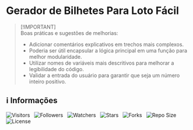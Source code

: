 <!-- Título -->
# Gerador de Bilhetes Para Loto Fácil

> [!IMPORTANT]\
> Boas práticas e sugestões de melhorias:
>
> * Adicionar comentários explicativos em trechos mais complexos.
> * Poderia ser útil encapsular a lógica principal em uma função para melhor modularidade.
> * Utilizar nomes de variáveis mais descritivos para melhorar a legibilidade do código.
> * Validar a entrada do usuário para garantir que seja um número inteiro positivo.

<!-- Informações -->
## &#8505; Informações

![Visitors](https://api.visitorbadge.io/api/visitors?path=Devsgeeknerd%2Fpro-lot-fac-pro&label=Visitantes&labelColor=%23700070&labelStyle=none&countColor=%23000fff&style=plastic&color=%23ffffff "Total de Visitantes")
&nbsp;
![Followers](https://img.shields.io/github/followers/Devsgeeknerd?style=p&label=Seguidores&labelColor=800080&color=000fff "Total de Seguidores")
&nbsp;
![Watchers](https://img.shields.io/github/watchers/Devsgeeknerd/pro-lot-fac-pro?style=p&label=Observadores&labelColor=800080&color=000fff "Total de Observadores")
&nbsp;
![Stars](https://img.shields.io/github/stars/Devsgeeknerd/pro-lot-fac-pro?style=p&label=Estrelas&labelColor=800080&color=000fff "Total de Estrelas")
&nbsp;
![Forks](https://img.shields.io/github/forks/Devsgeeknerd/pro-lot-fac-pro?style=p&label=Bifurcações&labelColor=800080&color=000fff "Total de Bifurcações")
&nbsp;
![Repo Size](https://img.shields.io/github/repo-size/Devsgeeknerd/pro-lot-fac-pro?style=p&label=Tamanho&labelColor=800080&color=000fff "Tamanho do Repositório")
&nbsp;
![License](https://img.shields.io/github/license/Devsgeeknerd/pro-lot-fac-pro?style=p&label=Licença&labelColor=800080&color=000fff "Licença do Repositório")
